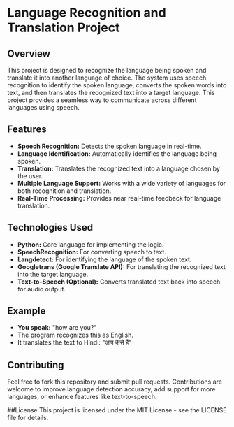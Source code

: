 # Language Recognition and Translation Project

## Overview

This project is designed to recognize the language being spoken and translate it into another language of choice. The system uses speech recognition to identify the spoken language, converts the spoken words into text, and then translates the recognized text into a target language. This project provides a seamless way to communicate across different languages using speech.

## Features

- **Speech Recognition:** Detects the spoken language in real-time.
- **Language Identification:** Automatically identifies the language being spoken.
- **Translation:** Translates the recognized text into a language chosen by the user.
- **Multiple Language Support:** Works with a wide variety of languages for both recognition and translation.
- **Real-Time Processing:** Provides near real-time feedback for language translation.
  
## Technologies Used

- **Python:** Core language for implementing the logic.
- **SpeechRecognition:** For converting speech to text.
- **Langdetect:** For identifying the language of the spoken text.
- **Googletrans (Google Translate API):** For translating the recognized text into the target language.
- **Text-to-Speech (Optional):** Converts translated text back into speech for audio output.

## Example

- **You speak:** "how are you?"
- The program recognizes this as English.
- It translates the text to Hindi: "आप कैसे हैं"

## Contributing
Feel free to fork this repository and submit pull requests. Contributions are welcome to improve language detection accuracy, add support for more languages, or enhance features like text-to-speech.

##License
This project is licensed under the MIT License - see the LICENSE file for details.
